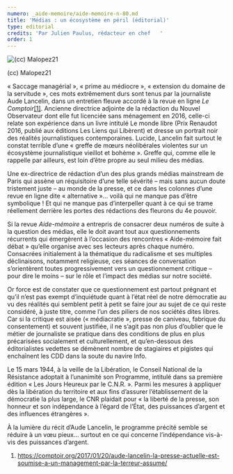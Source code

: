 ```yaml
---
numero: _aide-memoire/aide-memoire-n-80.md
title: 'Médias : un écosystème en péril (éditorial)'
type: editorial
credits: 'Par Julien Paulus, rédacteur en chef   '
order: 1
---
```

![(cc) Malopez21](/assets/uploads/am-80-cc-malopez21.jpg)

<span class="img-copyright"> (cc) Malopez21 </span>

« Saccage managérial », « prime au médiocre », « extension du domaine de la servitude », ces mots extrêmement durs sont tenus par la journaliste Aude Lancelin, dans un entretien fleuve accordé à la revue en ligne _Le Comptoir_[[1]](#footnote-1). Ancienne directrice adjointe de la rédaction du Nouvel Observateur dont elle fut licenciée sans ménagement en 2016, celle-ci relate son expérience dans un livre intitulé Le monde libre (Prix Renaudot 2016, publié aux éditions Les Liens qui Libèrent) et dresse un portrait noir des réalités journalistiques contemporaines. Lucide, Lancelin fait surtout le constat terrible d’une « greffe de mœurs néolibérales violentes sur un écosystème journalistique vieillot et bohème ». Greffe qui, comme elle le rappelle par ailleurs, est loin d’être propre au seul milieu des médias.



Une ex-directrice de rédaction d’un des plus grands médias mainstream de Paris qui assène un réquisitoire d’une telle sévérité – mais sans aucun doute tristement juste ­– au monde de la presse, et ce dans les colonnes d’une revue en ligne dite « alternative »… voilà qui ne manque pas d’être symbolique ! Et qui ne manque pas d’interpeller quant à ce qui se trame réellement derrière les portes des rédactions des fleurons du 4e pouvoir.



Si la revue _Aide-mémoire_ a entrepris de consacrer deux numéros de suite à la question des médias, elle le doit avant tout aux questionnements récurrents qui émergèrent à l’occasion des rencontres « Aide-mémoire fait débat » qu’elle organise avec ses lecteurs après chaque numéro. Consacrées initialement à la thématique du radicalisme et ses multiples déclinaisons, notamment religieuse, ces séances de conversation s’orientèrent toutes progressivement vers un questionnement critique – pour dire le moins – sur le rôle et l’impact des médias sur notre société.



Or force est de constater que ce questionnement est partout prégnant et qu’il n’est pas exempt d’inquiétude quant à l’état réel de notre démocratie au vu des réalités qui semblent petit à petit se faire jour au sujet de ce qui reste considéré, à juste titre, comme l’un des piliers de nos sociétés dites libres. Car si la critique est aisée (« médiacratie », presse de caniveau, fabrique du consentement) et souvent justifiée, il ne s’agit pas non plus d’oublier que le métier de journaliste se pratique dans des conditions de plus en plus précarisées socialement et culturellement, et qu’en-dessous des éditorialistes vedettes se démènent nombre de stagiaires et pigistes qui enchaînent les CDD dans la soute du navire Info.



Le 15 mars 1944, à la veille de la Libération, le Conseil National de la Résistance adoptait à l’unanimité son Programme, intitulé dans sa première édition « Les Jours Heureux par le C.N.R. ». Parmi les mesures à appliquer dès la libération du territoire et aux fins d’assurer l’établissement de la démocratie la plus large, le CNR plaidait pour « la liberté de la presse, son honneur et son indépendance à l’égard de l’État, des puissances d’argent et des influences étrangères ».



À la lumière du récit d’Aude Lancelin, le programme précité semble se réduire à un vœu pieux… surtout en ce qui concerne l’indépendance vis-à-vis des puissances d’argent.







1. [https://comptoir.org/2017/01/20/aude-lancelin-la-presse-actuelle-est-soumise-a-un-management-par-la-terreur-assume/
](https://comptoir.org/2017/01/20/aude-lancelin-la-presse-actuelle-est-soumise-a-un-management-par-la-terreur-assume/)
